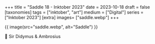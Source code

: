 +++
title = "Saddle 18 - Inktober 2023"
date = 2023-10-18
draft =  false
[taxonomies]
tags = ["inktober", "art"]
medium = ["Digital"]
series = ["Inktober 2023"]
[extra]
images= ["saddle.webp"]
+++

{{ image(src="saddle.webp", alt="Saddle") }}

🐾 Sir Didymus & Ambrosius
